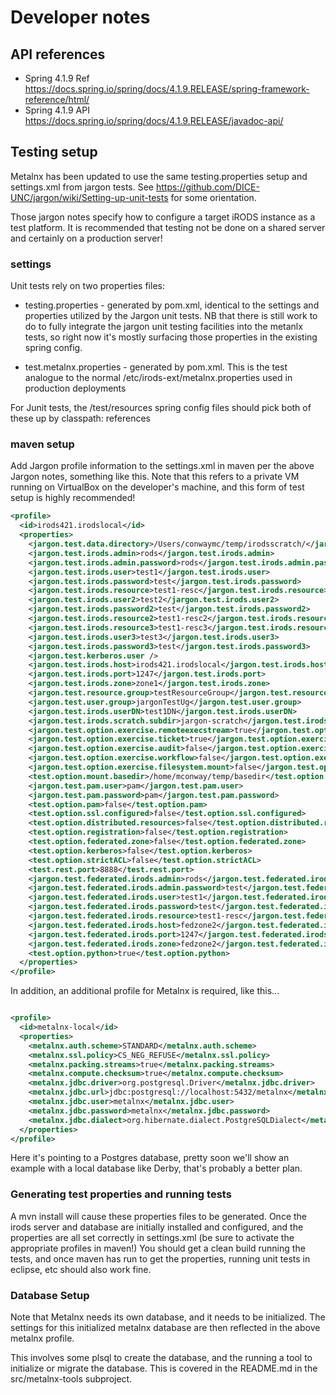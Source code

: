 # Developer notes

## API references

* Spring 4.1.9 Ref https://docs.spring.io/spring/docs/4.1.9.RELEASE/spring-framework-reference/html/
* Spring 4.1.9 API https://docs.spring.io/spring/docs/4.1.9.RELEASE/javadoc-api/

## Testing setup
Metalnx has been updated to use the same testing.properties setup and settings.xml from jargon
tests.  See https://github.com/DICE-UNC/jargon/wiki/Setting-up-unit-tests for some orientation.

Those jargon notes specify how to configure a target iRODS instance as a test platform. It is recommended that testing
not be done on a shared server and certainly on a production server!

### settings

Unit tests rely on two properties files:

* testing.properties - generated by pom.xml, identical to the settings and properties utilized by the Jargon unit tests. NB that
there is still work to do to fully integrate the jargon unit testing facilities into the metanlx tests, so right now it's mostly
surfacing those properties in the existing spring config.

* test.metalnx.properties - generated by pom.xml. This is the test analogue to the normal /etc/irods-ext/metalnx.properties
used in production deployments

For Junit tests, the /test/resources spring config files should pick both of these up by classpath: references

### maven setup

Add Jargon profile information to the settings.xml in maven per the above Jargon notes, something like this. Note that this
refers to a private VM running on VirtualBox on the developer's machine, and this form of test setup is highly recommended!

```xml
<profile>
  <id>irods421.irodslocal</id>
  <properties>
    <jargon.test.data.directory>/Users/conwaymc/temp/irodsscratch/</jargon.test.data.directory>
    <jargon.test.irods.admin>rods</jargon.test.irods.admin>
    <jargon.test.irods.admin.password>rods</jargon.test.irods.admin.password>
    <jargon.test.irods.user>test1</jargon.test.irods.user>
    <jargon.test.irods.password>test</jargon.test.irods.password>
    <jargon.test.irods.resource>test1-resc</jargon.test.irods.resource>
    <jargon.test.irods.user2>test2</jargon.test.irods.user2>
    <jargon.test.irods.password2>test</jargon.test.irods.password2>
    <jargon.test.irods.resource2>test1-resc2</jargon.test.irods.resource2>
    <jargon.test.irods.resource3>test1-resc3</jargon.test.irods.resource3>
    <jargon.test.irods.user3>test3</jargon.test.irods.user3>
    <jargon.test.irods.password3>test</jargon.test.irods.password3>
    <jargon.test.kerberos.user />
    <jargon.test.irods.host>irods421.irodslocal</jargon.test.irods.host>
    <jargon.test.irods.port>1247</jargon.test.irods.port>
    <jargon.test.irods.zone>zone1</jargon.test.irods.zone>
    <jargon.test.resource.group>testResourceGroup</jargon.test.resource.group>
    <jargon.test.user.group>jargonTestUg</jargon.test.user.group>
    <jargon.test.irods.userDN>test1DN</jargon.test.irods.userDN>
    <jargon.test.irods.scratch.subdir>jargon-scratch</jargon.test.irods.scratch.subdir>
    <jargon.test.option.exercise.remoteexecstream>true</jargon.test.option.exercise.remoteexecstream>
    <jargon.test.option.exercise.ticket>true</jargon.test.option.exercise.ticket>
    <jargon.test.option.exercise.audit>false</jargon.test.option.exercise.audit>
    <jargon.test.option.exercise.workflow>false</jargon.test.option.exercise.workflow>
    <jargon.test.option.exercise.filesystem.mount>false</jargon.test.option.exercise.filesystem.mount>
    <test.option.mount.basedir>/home/mconway/temp/basedir</test.option.mount.basedir>
    <jargon.test.pam.user>pam</jargon.test.pam.user>
    <jargon.test.pam.password>pam</jargon.test.pam.password>
    <test.option.pam>false</test.option.pam>
    <test.option.ssl.configured>false</test.option.ssl.configured>
    <test.option.distributed.resources>false</test.option.distributed.resources>
    <test.option.registration>false</test.option.registration>
    <test.option.federated.zone>false</test.option.federated.zone>
    <test.option.kerberos>false</test.option.kerberos>
    <test.option.strictACL>false</test.option.strictACL>
    <test.rest.port>8888</test.rest.port>
    <jargon.test.federated.irods.admin>rods</jargon.test.federated.irods.admin>
    <jargon.test.federated.irods.admin.password>test</jargon.test.federated.irods.admin.password>
    <jargon.test.federated.irods.user>test1</jargon.test.federated.irods.user>
    <jargon.test.federated.irods.password>test</jargon.test.federated.irods.password>
    <jargon.test.federated.irods.resource>test1-resc</jargon.test.federated.irods.resource>
    <jargon.test.federated.irods.host>fedzone2</jargon.test.federated.irods.host>
    <jargon.test.federated.irods.port>1247</jargon.test.federated.irods.port>
    <jargon.test.federated.irods.zone>fedzone2</jargon.test.federated.irods.zone>
    <test.option.python>true</test.option.python>
  </properties>
</profile>


```

In addition, an additional profile for Metalnx is required, like this...


```xml

<profile>
  <id>metalnx-local</id>
  <properties>
    <metalnx.auth.scheme>STANDARD</metalnx.auth.scheme>
    <metalnx.ssl.policy>CS_NEG_REFUSE</metalnx.ssl.policy>
    <metalnx.packing.streams>true</metalnx.packing.streams>
    <metalnx.compute.checksum>true</metalnx.compute.checksum>
    <metalnx.jdbc.driver>org.postgresql.Driver</metalnx.jdbc.driver>
    <metalnx.jdbc.url>jdbc:postgresql://localhost:5432/metalnx</metalnx.jdbc.url>
    <metalnx.jdbc.user>metalnx</metalnx.jdbc.user>
    <metalnx.jdbc.password>metalnx</metalnx.jdbc.password>
    <metalnx.jdbc.dialect>org.hibernate.dialect.PostgreSQLDialect</metalnx.jdbc.dialect>
  </properties>
</profile>


```

Here it's pointing to a Postgres database, pretty soon we'll show an example with a local
database like Derby, that's probably a better plan.

### Generating test properties and running tests

A mvn install will cause these properties files to be generated. Once the irods server
and database are initially installed and configured, and the properties are all set
correctly in settings.xml (be sure to activate the appropriate profiles in maven!) You should
get a clean build running the tests, and once maven has run to get the properties, running
unit tests in eclipse, etc should also work fine.

### Database Setup

Note that Metalnx needs its own database, and it needs to be initialized. The settings for this initialized
metalnx database are then reflected in the above metalnx profile.

This involves some plsql to create the database, and the running a tool to initialize or migrate the database.
This is covered in the README.md in the src/metalnx-tools subproject.
